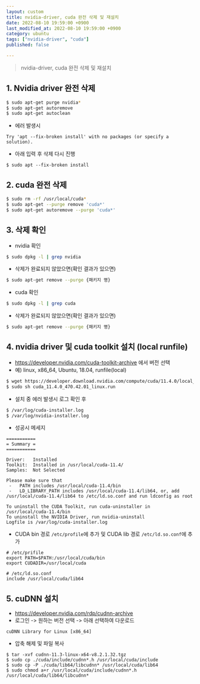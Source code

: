 ```yaml
---
layout: custom
title: nvidia-driver, cuda 완전 삭제 및 재설치
date: 2022-08-10 19:59:00 +0900
last_modified_at: 2022-08-10 19:59:00 +0900
category: ubuntu
tags: ["nvidia-driver", "cuda"]
published: false

---
```

> nvidia-driver, cuda 완전 삭제 및 재설치

## 1. Nvidia driver 완전 삭제

```bash
$ sudo apt-get purge nvidia*
$ sudo apt-get autoremove
$ sudo apt-get autoclean
```

- 에러 발생시
```
Try 'apt --fix-broken install' with no packages (or specify a solution).
```
- 아래 입력 후 삭제 다시 진행
```
$ sudo apt --fix-broken install
```

## 2. cuda 완전 삭제

```bash
$ sudo rm -rf /usr/local/cuda*
$ sudo apt-get --purge remove 'cuda*'
$ sudo apt-get autoremove --purge 'cuda*'
```

## 3. 삭제 확인
- nvidia 확인
```bash
$ sudo dpkg -l | grep nvidia
```
- 삭제가 완료되지 않았으면(확인 결과가 있으면)
```bash
$ sudo apt-get remove --purge {패키지 명}
```

- cuda 확인
```bash
$ sudo dpkg -l | grep cuda
```
- 삭제가 완료되지 않았으면(확인 결과가 있으면)
```bash
$ sudo apt-get remove --purge {패키지 명}
```

## 4. nvidia driver 및 cuda toolkit 설치 (local runfile)
- https://developer.nvidia.com/cuda-toolkit-archive 에서 버전 선택
- 예) linux, x86_64, Ubuntu, 18.04, runfile(local)
```bash
$ wget https://developer.download.nvidia.com/compute/cuda/11.4.0/local_installers/cuda_11.4.0_470.42.01_linux.run
$ sudo sh cuda_11.4.0_470.42.01_linux.run
```

- 설치 중 에러 발생시 로그 확인 후
```bash
$ /var/log/cuda-installer.log
$ /var/log/nvidia-installer.log
```

- 성공시 메세지
```
===========
= Summary =
===========

Driver:   Installed
Toolkit:  Installed in /usr/local/cuda-11.4/
Samples:  Not Selected

Please make sure that
 -   PATH includes /usr/local/cuda-11.4/bin
 -   LD_LIBRARY_PATH includes /usr/local/cuda-11.4/lib64, or, add /usr/local/cuda-11.4/lib64 to /etc/ld.so.conf and run ldconfig as root

To uninstall the CUDA Toolkit, run cuda-uninstaller in /usr/local/cuda-11.4/bin
To uninstall the NVIDIA Driver, run nvidia-uninstall
Logfile is /var/log/cuda-installer.log
```

- CUDA bin 경로 `/etc/profile`에 추가 및 CUDA lib 경로 `/etc/ld.so.conf`에 추가
```
# /etc/prifile
export PATH=$PATH:/usr/local/cuda/bin
export CUDADIR=/usr/local/cuda

# /etc/ld.so.conf
include /usr/local/cuda/lib64
```

## 5. cuDNN 설치
- https://developer.nvidia.com/rdp/cudnn-archive
- 로그인 -> 원하는 버전 선택 -> 아래 선택하여 다운로드
```
cuDNN Library for Linux [x86_64]
```

- 압축 해제 및 파일 복사
```
$ tar -xvf cudnn-11.3-linux-x64-v8.2.1.32.tgz
$ sudo cp ./cuda/include/cudnn*.h /usr/local/cuda/include 
$ sudo cp -P ./cuda/lib64/libcudnn* /usr/local/cuda/lib64 
$ sudo chmod a+r /usr/local/cuda/include/cudnn*.h /usr/local/cuda/lib64/libcudnn*
```